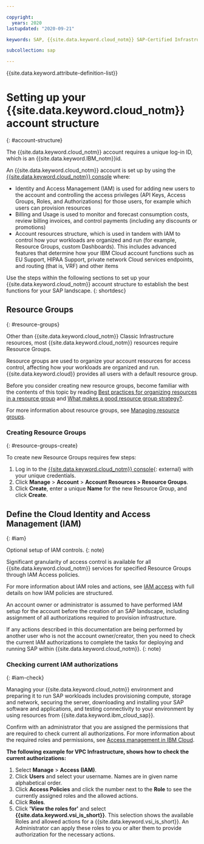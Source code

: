 ```yaml
---

copyright:
  years: 2020
lastupdated: "2020-09-21"

keywords: SAP, {{site.data.keyword.cloud_notm}} SAP-Certified Infrastructure, {{site.data.keyword.ibm_cloud_sap}}, SAP Workloads

subcollection: sap

---
```


{{site.data.keyword.attribute-definition-list}}

# Setting up your {{site.data.keyword.cloud_notm}} account structure
{: #account-structure}

The {{site.data.keyword.cloud_notm}} account requires a unique log-in ID, which is an {{site.data.keyword.IBM_notm}}id.

An {{site.data.keyword.cloud_notm}} account is set up by using the [{{site.data.keyword.cloud_notm}} console](/docs/overview?topic=overview-ui) where:
- Identity and Access Management (IAM) is used for adding new users to the account and controlling the access privileges (API Keys, Access Groups, Roles, and Authorizations) for those users, for example which users can provision resources
- Billing and Usage is used to monitor and forecast consumption costs, review billing invoices, and control payments (including any discounts or promotions)
- Account resources structure, which is used in tandem with IAM to control how your workloads are organized and run (for example, Resource Groups, custom Dashboards). This includes advanced features that determine how your IBM Cloud account functions such as EU Support, HIPAA Support, private network Cloud services endpoints, and routing (that is, VRF) and other items

Use the steps within the following sections to set up your {{site.data.keyword.cloud_notm}} account structure to establish the best functions for your SAP landscape.
{: shortdesc}


## Resource Groups
{: #resource-groups}

Other than {{site.data.keyword.cloud_notm}} Classic Infrastructure resources, most {{site.data.keyword.cloud_notm}} resources require Resource Groups.

Resource groups are used to organize your account resources for access control, affecting how your workloads are organized and run. {{site.data.keyword.cloud}} provides all users with a default resource group.

Before you consider creating new resource groups, become familiar with the contents of this topic by reading [Best practices for organizing resources in a resource group](/docs/account?topic=account-account_setup) and [What makes a good resource group strategy?](/docs/account?topic=account-account_setup#resource-group-strategy).

For more information about resource groups, see [Managing resource groups](/docs/account?topic=account-rgs).


### Creating Resource Groups
{: #resource-groups-create}

To create new Resource Groups requires few steps:

1. Log in to the [{{site.data.keyword.cloud_notm}} console](https://cloud.ibm.com){: external} with your unique credentials.
1. Click **Manage** > **Account** > **Account Resources > Resource Groups**.
1. Click **Create**, enter a unique **Name** for the new Resource Group, and click **Create**.


## Define the Cloud Identity and Access Management (IAM)
{: #iam}

Optional setup of IAM controls.
{: note}

Significant granularity of access control is available for all {{site.data.keyword.cloud_notm}} services for specified Resource Groups through IAM Access policies.

For more information about IAM roles and actions, see [IAM access](/docs/account?topic=account-userroles) with full details on how IAM policies are structured.

An account owner or administrator is assumed to have performed IAM setup for the account before the creation of an SAP landscape, including assignment of all authorizations required to provision infrastructure.

If any actions described in this documentation are being performed by another user who is not the account owner/creator, then you need to check the current IAM authorizations to complete the tasks for deploying and running SAP within {{site.data.keyword.cloud_notm}}.
{: note}


### Checking current IAM authorizations
{: #iam-check}

Managing your {{site.data.keyword.cloud_notm}} environment and preparing it to run SAP workloads includes provisioning compute, storage and network, securing the server, downloading and installing your SAP software and applications, and testing connectivity to your environment by using resources from {{site.data.keyword.ibm_cloud_sap}}.

Confirm with an administrator that you are assigned the permissions that are required to check current all authorizations. For more information about the required roles and permissions, see [Access management in IBM Cloud](/docs/account?topic=account-cloudaccess).


**The following example for VPC Infrastructure, shows how to check the current authorizations:**

1. Select **Manage** > **Access (IAM)**.
2. Click **Users** and select your username. Names are in given name alphabetical order.
3. Click **Access Policies** and click the number next to the **Role** to see the currently assigned roles and the allowed actions.
4. Click **Roles**.
5. Click **'View the roles for'** and select **{{site.data.keyword.vsi_is_short}}**. This selection shows the available Roles and allowed actions for a {{site.data.keyword.vsi_is_short}}. An Administrator can apply these roles to you or alter them to provide authorization for the necessary actions.
